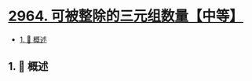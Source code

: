 # [2964. 可被整除的三元组数量【中等】](https://github.com/Tdahuyou/TNotes.leetcode/tree/main/notes/2964.%20%E5%8F%AF%E8%A2%AB%E6%95%B4%E9%99%A4%E7%9A%84%E4%B8%89%E5%85%83%E7%BB%84%E6%95%B0%E9%87%8F%E3%80%90%E4%B8%AD%E7%AD%89%E3%80%91)

<!-- region:toc -->

- [1. 📝 概述](#1--概述)

<!-- endregion:toc -->

## 1. 📝 概述
